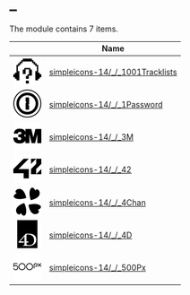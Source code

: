 # _

The module contains 7 items.



| |Name|
|:---:|---|
| ![illustration of simpleicons-14/_/_1001Tracklists](../../simpleicons-14/_/_1001Tracklists.png) | [simpleicons-14/_/_1001Tracklists](../../simpleicons-14/_/_1001Tracklists.md) |
| ![illustration of simpleicons-14/_/_1Password](../../simpleicons-14/_/_1Password.png) | [simpleicons-14/_/_1Password](../../simpleicons-14/_/_1Password.md) |
| ![illustration of simpleicons-14/_/_3M](../../simpleicons-14/_/_3M.png) | [simpleicons-14/_/_3M](../../simpleicons-14/_/_3M.md) |
| ![illustration of simpleicons-14/_/_42](../../simpleicons-14/_/_42.png) | [simpleicons-14/_/_42](../../simpleicons-14/_/_42.md) |
| ![illustration of simpleicons-14/_/_4Chan](../../simpleicons-14/_/_4Chan.png) | [simpleicons-14/_/_4Chan](../../simpleicons-14/_/_4Chan.md) |
| ![illustration of simpleicons-14/_/_4D](../../simpleicons-14/_/_4D.png) | [simpleicons-14/_/_4D](../../simpleicons-14/_/_4D.md) |
| ![illustration of simpleicons-14/_/_500Px](../../simpleicons-14/_/_500Px.png) | [simpleicons-14/_/_500Px](../../simpleicons-14/_/_500Px.md) |




